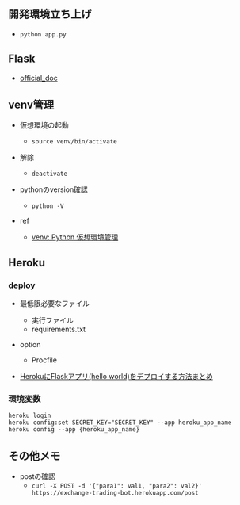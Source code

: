 ## 開発環境立ち上げ
- `python app.py`

## Flask
- [official_doc](https://a2c.bitbucket.io/flask/)

## venv管理

- 仮想環境の起動
  - `source venv/bin/activate`
- 解除
  - `deactivate`
- pythonのversion確認
  - `python -V`

- ref
  - [venv: Python 仮想環境管理
](https://qiita.com/fiftystorm36/items/b2fd47cf32c7694adc2e)


## Heroku

### deploy
- 最低限必要なファイル
  - 実行ファイル
  - requirements.txt
- option
  - Procfile

- [HerokuにFlaskアプリ(hello world)をデプロイする方法まとめ
](https://tanuhack.com/deploy-flask-heroku/)

### 環境変数
```
heroku login
heroku config:set SECRET_KEY="SECRET_KEY" --app heroku_app_name
heroku config --app {heroku_app_name}
```

## その他メモ
- postの確認
  - `curl -X POST -d '{"para1": val1, "para2": val2}' https://exchange-trading-bot.herokuapp.com/post`